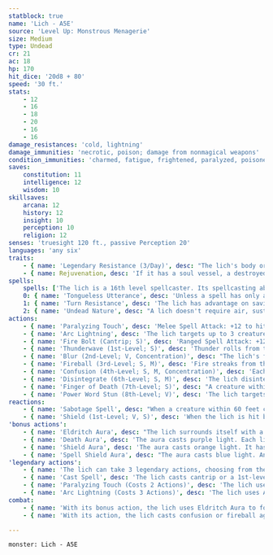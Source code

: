 ```yaml
---
statblock: true
name: 'Lich - A5E'
source: 'Level Up: Monstrous Menagerie'
size: Medium
type: Undead
cr: 21
ac: 18
hp: 170
hit_dice: '20d8 + 80'
speed: '30 ft.'
stats:
    - 12
    - 16
    - 18
    - 20
    - 16
    - 16
damage_resistances: 'cold, lightning'
damage_immunities: 'necrotic, poison; damage from nonmagical weapons'
condition_immunities: 'charmed, fatigue, frightened, paralyzed, poisoned'
saves:
    constitution: 11
    intelligence: 12
    wisdom: 10
skillsaves:
    arcana: 12
    history: 12
    insight: 10
    perception: 10
    religion: 12
senses: 'truesight 120 ft., passive Perception 20'
languages: 'any six'
traits:
    - { name: 'Legendary Resistance (3/Day)', desc: "The lich's body or vestments are warded with three protective runes. When the lich fails a saving throw, it can choose to succeed instead. When it does so, one of its protective runes disappears." }
    - { name: Rejuvenation, desc: 'If it has a soul vessel, a destroyed lich gains a new body in 1d10 days, regaining all its hit points. The new body forms within 10 feet of the soul vessel.' }
spells:
    spells: ['The lich is a 16th level spellcaster. Its spellcasting ability is Intelligence (spell save DC 20, +12 to hit with spell attacks). The lich has the following wizard spells prepared:', 'Cantrips (at will): fire bolt, mage hand, prestidigitation', '1st-level (4 slots): detect magic, shield, silent image, thunderwave', '2nd-level (3 slots): blur, detect thoughts, locate object', '3rd-level (3 slots): animate dead, dispel magic, fireball', '4th-level (3 slots): confusion, dimension door', '5th-level (2 slots): geas, scrying', '6th-level (1 slot): create undead, disintegrate', '7th-level (1 slot): finger of death, teleport', '8th-level (1 slot): power word stun']
    0: { name: 'Tongueless Utterance', desc: 'Unless a spell has only a vocal component, the lich can cast the spell without providing a vocal component.' }
    1: { name: 'Turn Resistance', desc: 'The lich has advantage on saving throws against any effect that turns undead.' }
    2: { name: 'Undead Nature', desc: "A lich doesn't require air, sustenance, or sleep." }
actions:
    - { name: 'Paralyzing Touch', desc: 'Melee Spell Attack: +12 to hit, reach 5 ft., one target. Hit: 19 (4d6 + 5) cold damage. The target makes a DC 18 Constitution saving throw. On a failure, it is paralyzed until the end of its next turn.' }
    - { name: 'Arc Lightning', desc: 'The lich targets up to 3 creatures within 60 feet. Each target makes a DC 18 Dexterity saving throw. On a failure, the target takes 28 (8d6) lightning damage.' }
    - { name: 'Fire Bolt (Cantrip; S)', desc: 'Ranged Spell Attack: +12 to hit, range 120 ft., one target. Hit: 16 (3d10) fire damage.' }
    - { name: 'Thunderwave (1st-Level; S)', desc: 'Thunder rolls from the lich in a 15-foot cube. Each creature in the area makes a DC 20 Constitution saving throw. On a failure, a creature takes 9 (2d8) thunder damage and is pushed 10 feet from the lich. On a success, a creature takes half damage and is not pushed.' }
    - { name: 'Blur (2nd-Level; V, Concentration)', desc: "The lich's form is blurred. Attack rolls against it are made with disadvantage unless the attacker has senses that allow them to perceive without sight or to see through illusions (like blindsight or truesight)." }
    - { name: 'Fireball (3rd-Level; S, M)', desc: 'Fire streaks from the lich to a point within 120 feet and explodes in a 20-foot radius, spreading around corners. Each creature in the area makes a DC 20 Dexterity saving throw, taking 21 (6d6) fire damage on a failed save or half damage on a success.' }
    - { name: 'Confusion (4th-Level; S, M, Concentration)', desc: 'Each creature within 10 feet of a point the lich can see within 120 feet makes a DC 20 Wisdom saving throw, becoming rattled until the end of its next turn on a success. On a failure, a creature is confused for 1 minute and can repeat the saving throw at the end of each of its turns, ending the effect on itself on a success.' }
    - { name: 'Disintegrate (6th-Level; S, M)', desc: 'The lich disintegrates a target within 60 feet. A Large or smaller nonmagical object or creation of magical force, or a 10-foot-cube section thereof, is automatically destroyed. A creature makes a DC 20 Dexterity saving throw, taking 75 (10d6 + 40) force damage on a failed save. If reduced to 0 hit points, the creature and its nonmagical gear are disintegrated, and the creature can be restored to life only with true resurrection or wish.' }
    - { name: 'Finger of Death (7th-Level; S)', desc: "A creature within 60 feet makes a DC 20 Constitution saving throw, taking 61 (7d8 + 30) necrotic damage on a failed saving throw or half damage on a success. A humanoid killed by this spell turns into a zombie under the lich's control at the start of the lich's next turn." }
    - { name: 'Power Word Stun (8th-Level; V)', desc: 'The lich targets a creature within 60 feet. If the target has more than 150 hit points, it is rattled until the end of its next turn. Otherwise, it is stunned. It can make a DC 20 Constitution saving throw at the end of each of its turns, ending the effect on a success.' }
reactions:
    - { name: 'Sabotage Spell', desc: "When a creature within 60 feet casts a spell that targets the lich, the lich attempts to interrupt it. The lich makes an Intelligence check against a DC of 10 + the spell's level. On a success, the spell fails, and the caster takes 10 (3d6) necrotic damage." }
    - { name: 'Shield (1st-Level; V, S)', desc: 'When the lich is hit by an attack or targeted by magic missile, it gains a +5 bonus to AC (including against the triggering attack) and immunity to magic missile. These benefits last until the beginning of its next turn.' }
'bonus actions':
    - { name: 'Eldritch Aura', desc: "The lich surrounds itself with a magical, rune-covered, glowing, translucent aura in a 10-foot radius. The aura moves with the lich and casts dim light inside its area. The aura disappears at the beginning of the lich's next turn." }
    - { name: 'Death Aura', desc: 'The aura casts purple light. Each living creature that ends its turn inside the aura takes 17 (5d6) necrotic damage, and the lich regains the same number of hit points.' }
    - { name: 'Shield Aura', desc: 'The aura casts orange light. It has 35 hit points. Whenever the lich would take damage, the aura takes the damage instead, and the aura visibly weakens. If the damage reduces the aura to 0 hit points, the aura disappears, and the lich takes any excess damage.' }
    - { name: 'Spell Shield Aura', desc: "The aura casts blue light. Any spell cast with a 5th-level or lower spell slot from outside the aura can't affect anything inside the aura. Using a spell to target something inside the aura or include the aura's space in an area has no effect on anything inside." }
'legendary actions':
    - { name: 'The lich can take 3 legendary actions, choosing from the options below', desc: "Only one legendary action can be used at a time and only at the end of another creature's turn. It regains spent legendary actions at the start of its turn." }
    - { name: 'Cast Spell', desc: 'The lich casts cantrip or a 1st-level spell. The lich can use 2 legendary actions to cast a 2nd-level spell or 3 legendary actions to cast a 3rd-level spell.' }
    - { name: 'Paralyzing Touch (Costs 2 Actions)', desc: 'The lich uses Paralyzing Touch.' }
    - { name: 'Arc Lightning (Costs 3 Actions)', desc: 'The lich uses Arc Lightning.' }
combat:
    - { name: 'With its bonus action, the lich uses Eldritch Aura to foil its most dangerous foes, using Death Aura against melee attackers, Shield Aura against ranged attackers, and Spell Shield against spellcasters', desc: 'It uses its legendary actions to target groups of foes with Arc Lightning or use Paralyzing Touch against creatures that might fail the Constitution saving throw. It might also cast Blur.' }
    - { name: 'With its action, the lich casts confusion or fireball against a cluster of enemies disintegrate against a creature that might fail a Dexterity saving throw; finger of death against a creature that might fail a Constitution saving throw; or power word stun against any dangerous opponent', desc: 'When bloodied, it uses dimension door to escape unless defending its soul vessel. If it defeats a group, it prefers to leave several foes alive, using geas to impose a dangerous quest that furthers its research.' }

---
```

```statblock
monster: Lich - A5E
```
